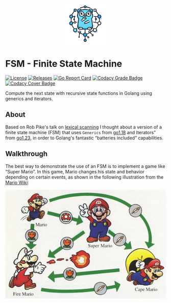 <p align="center">
<img src="https://github.com/andygeiss/fsm/blob/main/logo.png?raw=true" />
</p>

# FSM - Finite State Machine

[![License](https://img.shields.io/github/license/andygeiss/fsm)](https://github.com/andygeiss/fsm/blob/master/LICENSE)
[![Releases](https://img.shields.io/github/v/release/andygeiss/fsm)](https://github.com/andygeiss/fsm/releases)
[![Go Report Card](https://goreportcard.com/badge/github.com/andygeiss/fsm)](https://goreportcard.com/report/github.com/andygeiss/fsm)
[![Codacy Grade Badge](https://app.codacy.com/project/badge/Grade/57bb148a04154ae8b7ce40cecb78947c)](https://app.codacy.com/gh/andygeiss/fsm/dashboard?utm_source=gh&utm_medium=referral&utm_content=&utm_campaign=Badge_grade)
[![Codacy Cover Badge](https://app.codacy.com/project/badge/Coverage/57bb148a04154ae8b7ce40cecb78947c)](https://app.codacy.com/gh/andygeiss/fsm/dashboard?utm_source=gh&utm_medium=referral&utm_content=&utm_campaign=Badge_coverage)

Compute the next state with recursive state functions in Golang using generics and iterators.

## About

Based on Rob Pike's talk on [lexical scanning](https://www.youtube.com/watch?v=HxaD_trXwRE)
I thought about a version of a finite state machine (FSM) that uses
`Generics` from [go1.18](https://go.dev/blog/go1.18) and
Iterators” from [go1.23](https://go.dev/blog/go1.23), in order to
Golang's fantastic “batteries included” capabilities.

## Walkthrough

The best way to demonstrate the use of an FSM is to implement a game like “Super Mario”.
In this game, Mario changes his state and behavior depending on certain events,
as shown in the following illustration from the [Mario Wiki](https://www.mariowiki.com/Super_Mario_World):

<p align="center">
<img src="https://github.com/andygeiss/fsm/blob/main/mario.png?raw=true" />
</p>
